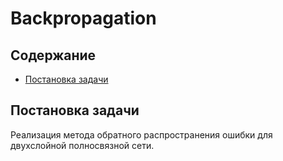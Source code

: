 # Backpropagation

## Содержание
* [Постановка задачи](#Постановка-задачи)

## Постановка задачи
Реализация метода обратного распространения ошибки для двухслойной полносвязной сети.
